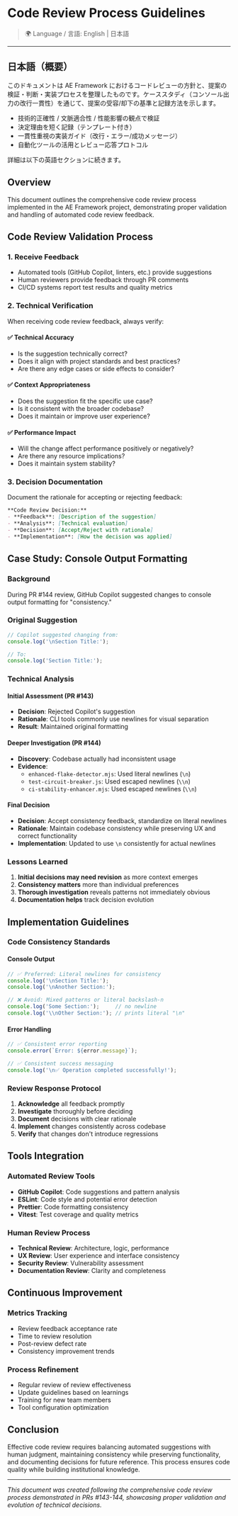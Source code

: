 # Code Review Process Guidelines

> 🌍 Language / 言語: English | 日本語

---

## 日本語（概要）

このドキュメントは AE Framework におけるコードレビューの方針と、提案の検証・判断・実装プロセスを整理したものです。ケーススタディ（コンソール出力の改行一貫性）を通じて、提案の受容/却下の基準と記録方法を示します。

- 技術的正確性 / 文脈適合性 / 性能影響の観点で検証
- 決定理由を短く記録（テンプレート付き）
- 一貫性重視の実装ガイド（改行・エラー/成功メッセージ）
- 自動化ツールの活用とレビュー応答プロトコル

詳細は以下の英語セクションに続きます。

## Overview

This document outlines the comprehensive code review process implemented in the AE Framework project, demonstrating proper validation and handling of automated code review feedback.

## Code Review Validation Process

### 1. Receive Feedback
- Automated tools (GitHub Copilot, linters, etc.) provide suggestions
- Human reviewers provide feedback through PR comments
- CI/CD systems report test results and quality metrics

### 2. Technical Verification
When receiving code review feedback, always verify:

#### ✅ Technical Accuracy
- Is the suggestion technically correct?
- Does it align with project standards and best practices?
- Are there any edge cases or side effects to consider?

#### ✅ Context Appropriateness
- Does the suggestion fit the specific use case?
- Is it consistent with the broader codebase?
- Does it maintain or improve user experience?

#### ✅ Performance Impact
- Will the change affect performance positively or negatively?
- Are there any resource implications?
- Does it maintain system stability?

### 3. Decision Documentation
Document the rationale for accepting or rejecting feedback:

```markdown
**Code Review Decision:**
- **Feedback**: [Description of the suggestion]
- **Analysis**: [Technical evaluation]
- **Decision**: [Accept/Reject with rationale]
- **Implementation**: [How the decision was applied]
```

## Case Study: Console Output Formatting

### Background
During PR #144 review, GitHub Copilot suggested changes to console output formatting for "consistency."

### Original Suggestion
```javascript
// Copilot suggested changing from:
console.log('\nSection Title:');

// To:
console.log('Section Title:');
```

### Technical Analysis

#### Initial Assessment (PR #143)
- **Decision**: Rejected Copilot's suggestion
- **Rationale**: CLI tools commonly use newlines for visual separation
- **Result**: Maintained original formatting

#### Deeper Investigation (PR #144)
- **Discovery**: Codebase actually had inconsistent usage
- **Evidence**: 
  - `enhanced-flake-detector.mjs`: Used literal newlines (`\n`)
  - `test-circuit-breaker.js`: Used escaped newlines (`\\n`)
  - `ci-stability-enhancer.mjs`: Used escaped newlines (`\\n`)

#### Final Decision
- **Decision**: Accept consistency feedback, standardize on literal newlines
- **Rationale**: Maintain codebase consistency while preserving UX and correct functionality
- **Implementation**: Updated to use `\n` consistently for actual newlines

### Lessons Learned

1. **Initial decisions may need revision** as more context emerges
2. **Consistency matters** more than individual preferences
3. **Thorough investigation** reveals patterns not immediately obvious
4. **Documentation helps** track decision evolution

## Implementation Guidelines

### Code Consistency Standards

#### Console Output
```javascript
// ✅ Preferred: Literal newlines for consistency
console.log('\nSection Title:');
console.log('\nAnother Section:');

// ❌ Avoid: Mixed patterns or literal backslash-n
console.log('Some Section:');     // no newline
console.log('\\nOther Section:'); // prints literal "\n"
```

#### Error Handling
```javascript
// ✅ Consistent error reporting
console.error(`Error: ${error.message}`);

// ✅ Consistent success messaging  
console.log('\n✅ Operation completed successfully!');
```

### Review Response Protocol

1. **Acknowledge** all feedback promptly
2. **Investigate** thoroughly before deciding
3. **Document** decisions with clear rationale
4. **Implement** changes consistently across codebase
5. **Verify** that changes don't introduce regressions

## Tools Integration

### Automated Review Tools
- **GitHub Copilot**: Code suggestions and pattern analysis
- **ESLint**: Code style and potential error detection
- **Prettier**: Code formatting consistency
- **Vitest**: Test coverage and quality metrics

### Human Review Process
- **Technical Review**: Architecture, logic, performance
- **UX Review**: User experience and interface consistency
- **Security Review**: Vulnerability assessment
- **Documentation Review**: Clarity and completeness

## Continuous Improvement

### Metrics Tracking
- Review feedback acceptance rate
- Time to review resolution
- Post-review defect rate
- Consistency improvement trends

### Process Refinement
- Regular review of review effectiveness
- Update guidelines based on learnings
- Training for new team members
- Tool configuration optimization

## Conclusion

Effective code review requires balancing automated suggestions with human judgment, maintaining consistency while preserving functionality, and documenting decisions for future reference. This process ensures code quality while building institutional knowledge.

---

*This document was created following the comprehensive code review process demonstrated in PRs #143-144, showcasing proper validation and evolution of technical decisions.*
